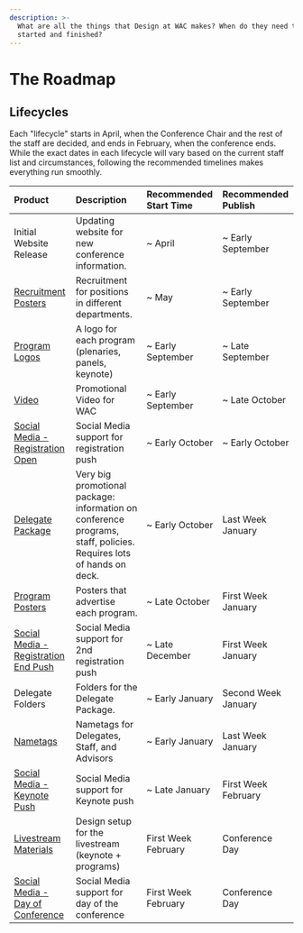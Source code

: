 ```yaml
---
description: >-
  What are all the things that Design at WAC makes? When do they need to be
  started and finished?
---
```


# The Roadmap

## Lifecycles

Each "lifecycle" starts in April, when the Conference Chair and the rest of the staff are decided, and ends in February, when the conference ends. While the exact dates in each lifecycle will vary based on the current staff list and circumstances, following the recommended timelines makes everything run smoothly.

| Product | Description | Recommended Start Time | Recommended Publish |
| :--- | :--- | :--- | :--- |
| Initial Website Release | Updating website for new conference information. | ~ April | ~ Early September |
| [Recruitment Posters](recruitment-posters.md) | Recruitment for positions in different departments. | ~ May | ~ Early September |
| [Program Logos](program-logos.md) | A logo for each program \(plenaries, panels, keynote\) | ~ Early September | ~ Late September |
| [Video](video.md) | Promotional Video for WAC | ~ Early September | ~ Late October |
| [Social Media - Registration Open](social-media.md) | Social Media support for registration push | ~ Early October | ~ Early October |
| [Delegate Package](the-delegate-package.md) | Very big promotional package: information on conference programs, staff, policies. Requires lots of hands on deck. | ~ Early October | Last Week January |
| [Program Posters](program-posters.md) | Posters that advertise each program. | ~ Late October | First Week January |
| [Social Media - Registration End Push](social-media.md) | Social Media support for 2nd registration push | ~ Late December | First Week January |
| Delegate Folders | Folders for the Delegate Package. | ~ Early January | Second Week January |
| [Nametags](nametags.md) | Nametags for Delegates, Staff, and Advisors | ~ Early January | Last Week January |
| [Social Media - Keynote Push](social-media.md) | Social Media support for Keynote push | ~ Late January | First Week February |
| [Livestream Materials](livestream.md) | Design setup for the livestream \(keynote + programs\) | First Week February | Conference Day |
| [Social Media - Day of Conference](social-media.md) | Social Media support for day of the conference | First Week February | Conference Day |

